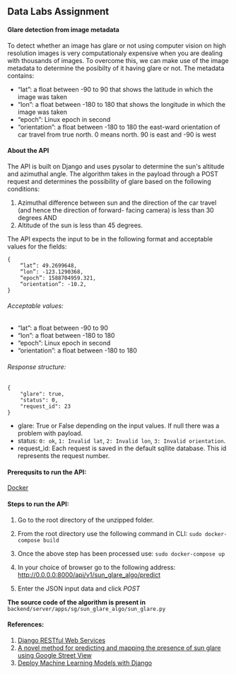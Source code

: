 Data Labs Assignment
--------------------

#### Glare detection from image metadata

To detect whether an image has glare or not using computer vision on high resolution images is very computationaly expensive when you are dealing with thousands of images.
To overcome this, we can make use of the image metadata to determine the posibilty of it having glare or not.
The metadata contains:

- “lat”: a float between -90 to 90 that shows the latitude in which the image was taken
- “lon”: a float between -180 to 180 that shows the longitude in which the image was taken
- “epoch”: Linux epoch in second
- “orientation”: a float between -180 to 180 the east-ward orientation of car travel from true
north. 0 means north. 90 is east and -90 is west

#### About the API

The API is built on Django and uses pysolar to determine the sun's altitude and azimuthal angle. The algorithm takes in the payload through a POST request and determines the possibility of glare based on the following conditions:

1. Azimuthal difference between sun and the direction of the car travel (and hence the
direction of forward- facing camera) is less than 30 degrees AND
2. Altitude of the sun is less than 45 degrees.

The API expects the input to be in the following format and acceptable values for the fields:

```
{
	“lat”: 49.2699648,
	“lon”: -123.1290368,
	“epoch”: 1588704959.321,
	“orientation”: -10.2,
}
```

###### Acceptable values:

- “lat”: a float between -90 to 90 
- “lon”: a float between -180 to 180
- “epoch”: Linux epoch in second
- “orientation”: a float between -180 to 180 

###### Response structure:

```
{
	"glare": true,
	"status": 0,
	"request_id": 23
}
```

- glare: True or False depending on the input values. If null there was a problem with payload.
- status: ```0: ok```, ```1: Invalid lat```, ```2: Invalid lon```, ```3: Invalid orientation```.
- request_id: Each request is saved in the default sqllite database. This id represents the request number.


#### Prerequsits to run the API:
[Docker](https://www.docker.com/products/docker-desktop)

#### Steps to run the API:

1. Go to the root directory of the unzipped folder.

2. From the root directory use the following command in CLI: ```sudo docker-compose build```

3. Once the above step has been processed use: ```sudo docker-compose up```

4. In your choice of browser go to the following address: <http://0.0.0.0:8000/api/v1/sun_glare_algo/predict>

5. Enter the JSON input data and click _POST_

**The source code of the algorithm is present in** ```backend/server/apps/sg/sun_glare_algo/sun_glare.py```


#### References:
1. [Django RESTful Web Services](https://learning.oreilly.com/library/view/django-restful-web/9781788833929/)
2. [A novel method for predicting and mapping the presence of sun glare using Google Street View](https://arxiv.org/pdf/1808.04436.pdf)
3. [Deploy Machine Learning Models with Django](https://www.deploymachinelearning.com/#introduction)



